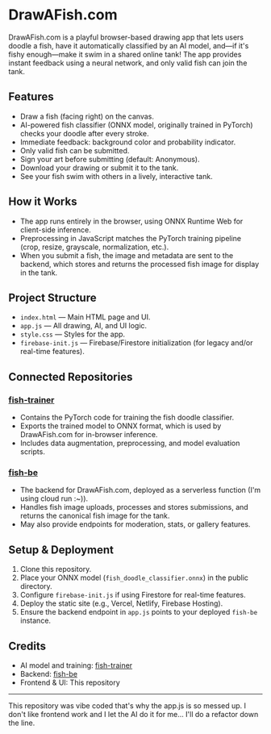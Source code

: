 # DrawAFish.com

DrawAFish.com is a playful browser-based drawing app that lets users doodle a fish, have it automatically classified by an AI model, and—if it's fishy enough—make it swim in a shared online tank! The app provides instant feedback using a neural network, and only valid fish can join the tank.

## Features
- Draw a fish (facing right) on the canvas.
- AI-powered fish classifier (ONNX model, originally trained in PyTorch) checks your doodle after every stroke.
- Immediate feedback: background color and probability indicator.
- Only valid fish can be submitted.
- Sign your art before submitting (default: Anonymous).
- Download your drawing or submit it to the tank.
- See your fish swim with others in a lively, interactive tank.

## How it Works
- The app runs entirely in the browser, using ONNX Runtime Web for client-side inference.
- Preprocessing in JavaScript matches the PyTorch training pipeline (crop, resize, grayscale, normalization, etc.).
- When you submit a fish, the image and metadata are sent to the backend, which stores and returns the processed fish image for display in the tank.

## Project Structure
- `index.html` — Main HTML page and UI.
- `app.js` — All drawing, AI, and UI logic.
- `style.css` — Styles for the app.
- `firebase-init.js` — Firebase/Firestore initialization (for legacy and/or real-time features).

## Connected Repositories

### [fish-trainer](https://github.com/yourusername/fish-trainer)
- Contains the PyTorch code for training the fish doodle classifier.
- Exports the trained model to ONNX format, which is used by DrawAFish.com for in-browser inference.
- Includes data augmentation, preprocessing, and model evaluation scripts.

### [fish-be](https://github.com/yourusername/fish-be)
- The backend for DrawAFish.com, deployed as a serverless function (I'm using cloud run :~)).
- Handles fish image uploads, processes and stores submissions, and returns the canonical fish image for the tank.
- May also provide endpoints for moderation, stats, or gallery features.

## Setup & Deployment
1. Clone this repository.
2. Place your ONNX model (`fish_doodle_classifier.onnx`) in the public directory.
3. Configure `firebase-init.js` if using Firestore for real-time features.
4. Deploy the static site (e.g., Vercel, Netlify, Firebase Hosting).
5. Ensure the backend endpoint in `app.js` points to your deployed `fish-be` instance.

## Credits
- AI model and training: [fish-trainer](https://github.com/yourusername/fish-trainer)
- Backend: [fish-be](https://github.com/yourusername/fish-be)
- Frontend & UI: This repository

---
This repository was vibe coded that's why the app.js is so messed up. I don't like frontend work and I let the AI do it for me... I'll do a refactor down the line.